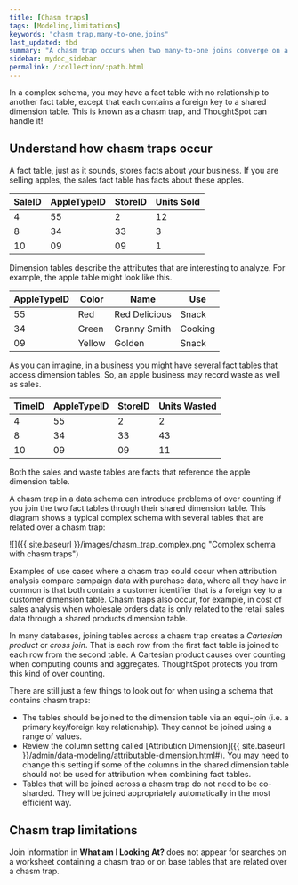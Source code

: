 ```yaml
---
title: [Chasm traps]
tags: [Modeling,limitations]
keywords: "chasm trap,many-to-one,joins"
last_updated: tbd
summary: "A chasm trap occurs when two many-to-one joins converge on a single table."
sidebar: mydoc_sidebar
permalink: /:collection/:path.html
---
```

In a complex schema, you may have a fact table with no relationship to another
fact table, except that each contains a foreign key to a shared dimension table.
This is known as a chasm trap, and ThoughtSpot can handle it!

## Understand how chasm traps occur

A fact table, just as it sounds, stores facts about your business. If you are
selling apples, the sales fact table has facts about these apples.

| SaleID  | AppleTypeID  | StoreID  |  Units Sold |
|---|---|---|---|
| 4  |  55 |   2|  12 |
| 8 |  34 |  33 |  3 |
| 10  | 09  |  09 | 1  |

Dimension tables describe the attributes that are interesting to analyze. For
example, the apple table might look like this.

| AppleTypeID  | Color  | Name  | Use |
|---|---|---|---|
| 55  |  Red |   Red Delicious |  Snack |
| 34 |  Green |  Granny Smith |  Cooking |
| 09  | Yellow  |  Golden  | Snack  |

As you can imagine, in a business you might have several fact tables that access
dimension tables. So, an apple business may record waste as well as sales.

| TimeID  | AppleTypeID  | StoreID  |  Units Wasted |
|---|---|---|---|
| 4  |  55 |   2|  2 |
| 8 |  34 |  33 |  43 |
| 10  | 09  |  09 | 11  |

Both the sales and waste tables are facts that reference the apple dimension table.

A chasm trap in a data schema can introduce problems of over counting if you
join the two fact tables through their shared dimension table. This diagram
shows a typical complex schema with several tables that are related over a chasm
trap:

 ![]({{ site.baseurl }}/images/chasm_trap_complex.png "Complex schema with chasm traps")

Examples of use cases where a chasm trap could occur when attribution analysis
compare campaign data with purchase data, where all they have in common is that
both contain a customer identifier that is a foreign key to a customer dimension
table. Chasm traps also occur, for example, in cost of sales analysis when
wholesale orders data is only related to the retail sales data through a shared
products dimension table.

In many databases, joining tables across a chasm trap creates a _Cartesian
product_ or _cross join_. That is each row from the first fact table is joined to
each row from the second table. A Cartesian product causes over counting when
computing counts and aggregates. ThoughtSpot protects you from this kind of over
counting.

There are still just a few things to look out for when using a schema that contains chasm traps:

-   The tables should be joined to the dimension table via an equi-join (i.e. a primary key/foreign key relationship). They cannot be joined using a range of values.
-   Review the column setting called [Attribution Dimension]({{ site.baseurl }}/admin/data-modeling/attributable-dimension.html#). You may need to change this setting if some of the columns in the shared dimension table should not be used for attribution when combining fact tables.
-   Tables that will be joined across a chasm trap do not need to be co-sharded. They will be joined appropriately automatically in the most efficient way.

## Chasm trap limitations

Join information in **What am I Looking At?** does not appear for searches on a worksheet containing a chasm trap or on base tables that are related over a chasm trap.
